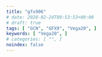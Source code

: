 ```yaml
---
title: "gfx906"
# date: 2020-02-24T09:53:53+09:00
# draft: true
tags: [ "GCN", "GFX9", "Vega20", ]
keywords: [ "Vega20", ]
# categories: [ "", ]
noindex: false
---
```


